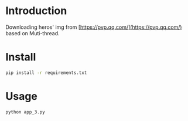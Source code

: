 # Introduction
Downloading heros' img from [https://pvp.qq.com/](https://pvp.qq.com/) based on Muti-thread.
# Install
```bash
pip install -r requirements.txt
```
# Usage
```
python app_3.py
```